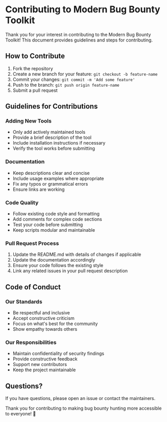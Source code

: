 # Contributing to Modern Bug Bounty Toolkit

Thank you for your interest in contributing to the Modern Bug Bounty Toolkit! This document provides guidelines and steps for contributing.

## How to Contribute

1. Fork the repository
2. Create a new branch for your feature: `git checkout -b feature-name`
3. Commit your changes: `git commit -m 'Add some feature'`
4. Push to the branch: `git push origin feature-name`
5. Submit a pull request

## Guidelines for Contributions

### Adding New Tools
- Only add actively maintained tools
- Provide a brief description of the tool
- Include installation instructions if necessary
- Verify the tool works before submitting

### Documentation
- Keep descriptions clear and concise
- Include usage examples where appropriate
- Fix any typos or grammatical errors
- Ensure links are working

### Code Quality
- Follow existing code style and formatting
- Add comments for complex code sections
- Test your code before submitting
- Keep scripts modular and maintainable

### Pull Request Process
1. Update the README.md with details of changes if applicable
2. Update the documentation accordingly
3. Ensure your code follows the existing style
4. Link any related issues in your pull request description

## Code of Conduct

### Our Standards
- Be respectful and inclusive
- Accept constructive criticism
- Focus on what's best for the community
- Show empathy towards others

### Our Responsibilities
- Maintain confidentiality of security findings
- Provide constructive feedback
- Support new contributors
- Keep the project maintainable

## Questions?

If you have questions, please open an issue or contact the maintainers.

Thank you for contributing to making bug bounty hunting more accessible to everyone! 🚀

